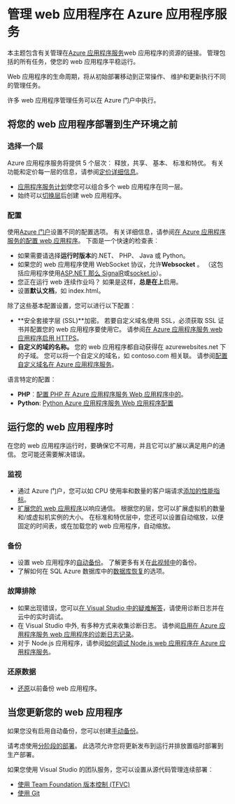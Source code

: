 <properties 
    pageTitle="管理 web 应用程序在 Azure 应用程序服务" 
    description="用于管理 web 应用程序在 Azure 应用程序服务的资源的链接。" 
    services="app-service\web" 
    documentationCenter="" 
    authors="erikre" 
    manager="wpickett" 
    editor=""/>

<tags 
    ms.service="app-service-web" 
    ms.workload="web" 
    ms.tgt_pltfrm="na" 
    ms.devlang="na" 
    ms.topic="article" 
    ms.date="08/24/2016" 
    ms.author="rachelap"/>

# <a name="manage-a-web-app-in-azure-app-service"></a>管理 web 应用程序在 Azure 应用程序服务

本主题包含有关管理在[Azure 应用程序服务](http://go.microsoft.com/fwlink/?LinkId=529714)web 应用程序的资源的链接。 管理包括的所有任务，使您的 web 应用程序平稳运行。 

Web 应用程序的生命周期，将从初始部署移动到正常操作、 维护和更新执行不同的管理任务。

许多 web 应用程序管理任务可以在 Azure 门户中执行。

## <a name="before-you-deploy-your-web-app-to-production"></a>将您的 web 应用程序部署到生产环境之前

### <a name="choose-a-tier"></a>选择一个层

Azure 应用程序服务将提供 5 个层次︰ 释放，共享、 基本、 标准和特优。 有关功能和定价每一层的信息，请参阅[定价详细信息](/pricing/details/app-service/)。 

- [应用程序服务计划](../app-service/azure-web-sites-web-hosting-plans-in-depth-overview.md)使您可以组合多个 web 应用程序在同一层。
- 始终可以[切换层](web-sites-scale.md)后创建 web 应用程序。

### <a name="configuration"></a>配置

使用[Azure 门户](https://portal.azure.com/)设置不同的配置选项。 有关详细信息，请参阅[在 Azure 应用程序服务的配置 web 应用程序](web-sites-configure.md)。 下面是一个快速的检查表︰

- 如果需要请选择**运行时版本**的.NET、 PHP、 Java 或 Python。
- 如果您的 web 应用程序使用 WebSocket 协议，允许**Websocket** 。 （这包括应用程序使用[ASP.NET 那么 SignalR](http://www.asp.net/signalr)或[socket.io](web-sites-nodejs-chat-app-socketio.md)）。
- 您正在运行 web 连续作业吗？ 如果是这样，**总是在上**启用。
- 设置**默认文档**，如 index.html。

除了这些基本配置设置，您可以进行以下配置︰

- **安全套接字层 (SSL)**加密。 若要自定义域名使用 SSL，必须获取 SSL 证书并配置您的 web 应用程序要使用它。 请参阅[在 Azure 应用程序服务 web 应用程序启用 HTTPS](web-sites-configure-ssl-certificate.md)。
- **自定义的域的名称。** 您的 web 应用程序都自动获得在 azurewebsites.net 下的子域。 您可以将一个自定义的域名，如 contoso.com 相关联。 请参阅[配置自定义域名在 Azure 应用程序服务](web-sites-custom-domain-name.md)。

语言特定的配置︰

- **PHP**︰[配置 PHP 在 Azure 应用程序服务 Web 应用程序中的](web-sites-php-configure.md)。
- **Python**: [Python Azure 应用程序服务 Web 应用程序配置](web-sites-python-configure.md)


## <a name="while-your-web-app-is-running"></a>运行您的 web 应用程序时

在您的 web 应用程序运行时，要确保它不可用，并且它可以扩展以满足用户的通信。 您可能还需要解决错误。

### <a name="monitoring"></a>监视

- 通过 Azure 门户，您可以如 CPU 使用率和数量的客户端请求[添加的性能指标](web-sites-monitor.md)。
- [扩展您的 web 应用程序](web-sites-scale.md)以响应通信。 根据您的层，您可以扩展虚拟机的数量和/或虚拟机实例的大小。 在标准和特优层中，您还可以设置自动缩放，以便固定的时间表，或在加载您的 web 应用程序，自动缩放。  
 
### <a name="backups"></a>备份

- 设置 web 应用程序的[自动备份](web-sites-backup.md)。 了解更多有关在[此视频中](https://azure.microsoft.com/documentation/videos/azure-websites-automatic-and-easy-backup/)的备份。
- 了解如何在 SQL Azure 数据库中的[数据库恢复](../sql-database/sql-database-business-continuity.md)的选项。

### <a name="troubleshooting"></a>故障排除

- 如果出现错误，您可以[在 Visual Studio 中的疑难解答](web-sites-dotnet-troubleshoot-visual-studio.md#remotedebug)，请使用诊断日志并在云中的实时调试。 
- 在 Visual Studio 中外, 有多种方式来收集诊断日志。 请参阅[启用在 Azure 应用程序服务 web 应用程序的诊断日志记录](web-sites-enable-diagnostic-log.md)。
- 对于 Node.js 应用程序，请参阅[如何调试 Node.js web 应用程序在 Azure 应用程序服务](web-sites-nodejs-debug.md)。

### <a name="restoring-data"></a>还原数据

- [还原](web-sites-restore.md)以前备份 web 应用程序。


## <a name="when-you-update-your-web-app"></a>当您更新您的 web 应用程序

如果您没有启用自动备份，您可以创建[手动备份](web-sites-backup.md)。

请考虑使用[分阶段的部署](web-sites-staged-publishing.md)。 此选项允许您将更新发布到运行并排放置临时部署到生产部署。 

如果您使用 Visual Studio 的团队服务，您可以设置从源代码管理连续部署︰

- [使用 Team Foundation 版本控制 (TFVC)](../cloud-services/cloud-services-continuous-delivery-use-vso.md) 
- [使用 Git](../cloud-services/cloud-services-continuous-delivery-use-vso-git.md)
 
<!-- Anchors. -->

[Before you deploy your site to production]: #before-you-deploy-your-site-to-production
[While your website is running]: #while-your-website-is-running
[When you update your website]: #when-you-update-your-website

  

